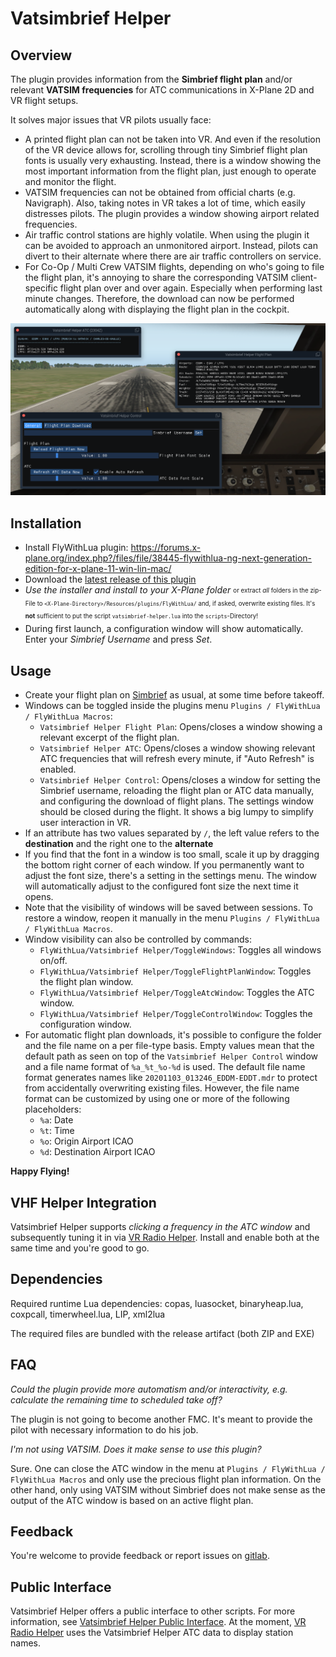 # Vatsimbrief Helper

## Overview

The plugin provides information from the **Simbrief flight plan** and/or relevant **VATSIM frequencies** for ATC communications in X-Plane 2D and VR flight setups.

It solves major issues that VR pilots usually face:

* A printed flight plan can not be taken into VR. And even if the resolution of the VR device allows for, scrolling through tiny Simbrief flight plan fonts is usually very exhausting. Instead, there is a window showing the most important information from the flight plan, just enough to operate and monitor the flight.
* VATSIM frequencies can not be obtained from official charts (e.g. Navigraph). Also, taking notes in VR takes a lot of time, which easily distresses pilots. The plugin provides a window showing airport related frequencies.
* Air traffic control stations are highly volatile. When using the plugin it can be avoided to approach an unmonitored airport. Instead, pilots can divert to their alternate where there are air traffic controllers on service.
* For Co-Op / Multi Crew VATSIM flights, depending on who's going to file the flight plan, it's annoying to share the corresponding VATSIM client-specific flight plan over and over again. Especially when performing last minute changes. Therefore, the download can now be performed automatically along with displaying the flight plan in the cockpit.

![All windows](screenshots/overview.png "All windows")

## Installation

* Install FlyWithLua plugin: https://forums.x-plane.org/index.php?/files/file/38445-flywithlua-ng-next-generation-edition-for-x-plane-11-win-lin-mac/
* Download the [latest release of this plugin](https://github.com/RedXi/vatsimbrief-helper/releases/latest)
* _Use the installer and install to your X-Plane folder_ <sub><sup>or extract *all* folders in the zip-File to `<X-Plane-Directory>/Resources/plugins/FlyWithLua/` and, if asked, overwrite existing files. It's **not** sufficient to put the script `vatsimbrief-helper.lua` into the `scripts`-Directory!</sup></sub>
* During first launch, a configuration window will show automatically. Enter your *Simbrief Username* and press *Set*.

## Usage

* Create your flight plan on [Simbrief](https://www.simbrief.com/) as usual, at some time before takeoff.
* Windows can be toggled inside the plugins menu `Plugins / FlyWithLua / FlyWithLua Macros`:
  * `Vatsimbrief Helper Flight Plan`: Opens/closes a window showing a relevant excerpt of the flight plan.
  * `Vatsimbrief Helper ATC`: Opens/closes a window showing relevant ATC frequencies that will refresh every minute, if "Auto Refresh" is enabled.
  * `Vatsimbrief Helper Control`: Opens/closes a window for setting the Simbrief username, reloading the flight plan or ATC data manually, and configuring the download of flight plans. The settings window should be closed during the flight. It shows a big lumpy to simplify user interaction in VR.
* If an attribute has two values separated by `/`, the left value refers to the **destination** and the right one to the **alternate**
* If you find that the font in a window is too small, scale it up by dragging the bottom right corner of each window. If you permanently want to adjust the font size, there's a setting in the settings menu. The window will automatically adjust to the configured font size the next time it opens.
* Note that the visibility of windows will be saved between sessions. To restore a window, reopen it manually in the menu `Plugins / FlyWithLua / FlyWithLua Macros`.
* Window visibility can also be controlled by commands:
  + `FlyWithLua/Vatsimbrief Helper/ToggleWindows`: Toggles all windows on/off.
  + `FlyWithLua/Vatsimbrief Helper/ToggleFlightPlanWindow`: Toggles the flight plan window.
  + `FlyWithLua/Vatsimbrief Helper/ToggleAtcWindow`: Toggles the ATC window.
  + `FlyWithLua/Vatsimbrief Helper/ToggleControlWindow`: Toggles the configuration window.
* For automatic flight plan downloads, it's possible to configure the folder and the file name on a per file-type basis. Empty values mean that the default path as seen on top of the `Vatsimbrief Helper Control` window and a file name format of `%a_%t_%o-%d` is used. The default file name format generates names like `20201103_013246_EDDM-EDDT.mdr` to protect from accidentally overwriting existing files. However, the file name format can be customized by using one or more of the following placeholders:
  + `%a`: Date
  + `%t`: Time
  + `%o`: Origin Airport ICAO
  + `%d`: Destination Airport ICAO

**Happy Flying!**

## VHF Helper Integration
Vatsimbrief Helper supports _clicking a frequency in the ATC window_ and subsequently tuning it in via [VR Radio Helper](https://github.com/VerticalLongboard/xplane-vhf-helper/). Install and enable both at the same time and you're good to go.

## Dependencies

Required runtime Lua dependencies: copas, luasocket, binaryheap.lua, coxpcall, timerwheel.lua, LIP, xml2lua

The required files are bundled with the release artifact (both ZIP and EXE)

## FAQ

*Could the plugin provide more automatism and/or interactivity, e.g. calculate the remaining time to scheduled take off?*

The plugin is not going to become another FMC. It's meant to provide the pilot with necessary information to do his job.

*I'm not using VATSIM. Does it make sense to use this plugin?*

Sure. One can close the ATC window in the menu at `Plugins / FlyWithLua / FlyWithLua Macros` and only use the precious flight plan information. On the other hand, only using VATSIM without Simbrief does not make sense as the output of the ATC window is based on an active flight plan.

## Feedback

You're welcome to provide feedback or report issues on [gitlab](https://github.com/RedXi/vatsimbrief-helper).

## Public Interface

Vatsimbrief Helper offers a public interface to other scripts. For more information, see [Vatsimbrief Helper Public Interface](PUBLIC-INTERFACE.md). At the moment, [VR Radio Helper](https://github.com/VerticalLongboard/xplane-vhf-helper/) uses the Vatsimbrief Helper ATC data to display station names.
